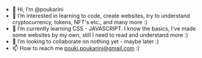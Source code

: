 - 👋 Hi, I’m @poukarini
- 👀 I’m interested in learning to code, create websites, try to understand cryptocurrency, tokens, NFT's etc., and many more :)
- 🌱 I’m currently learning CSS - JAVASCRIPT. I know the basics, I've made some websites by my own, still I need to read and understand more :)
- 💞️ I’m looking to collaborate on nothing yet - maybe later :)
- 📫 How to reach me pouki.poukarini@gmail.com :)

<!---
poukarini/poukarini is a ✨ special ✨ repository because its `README.md` (this file) appears on your GitHub profile.
You can click the Preview link to take a look at your changes.
--->
